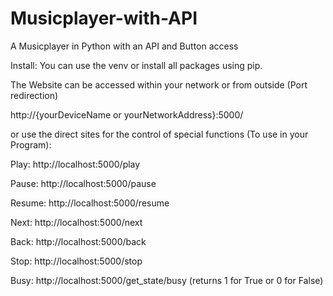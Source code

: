 # Musicplayer-with-API
A Musicplayer in Python with an API and Button access

Install:
You can use the venv or install all packages using pip.

The Website can be accessed within your network or from outside (Port redirection)

http://{yourDeviceName or yourNetworkAddress}:5000/

or use the direct sites for the control of special functions (To use in your Program):

Play:   http://localhost:5000/play

Pause:  http://localhost:5000/pause

Resume: http://localhost:5000/resume

Next:   http://localhost:5000/next

Back:   http://localhost:5000/back

Stop:   http://localhost:5000/stop

Busy:   http://localhost:5000/get_state/busy  (returns 1 for True or 0 for False)
